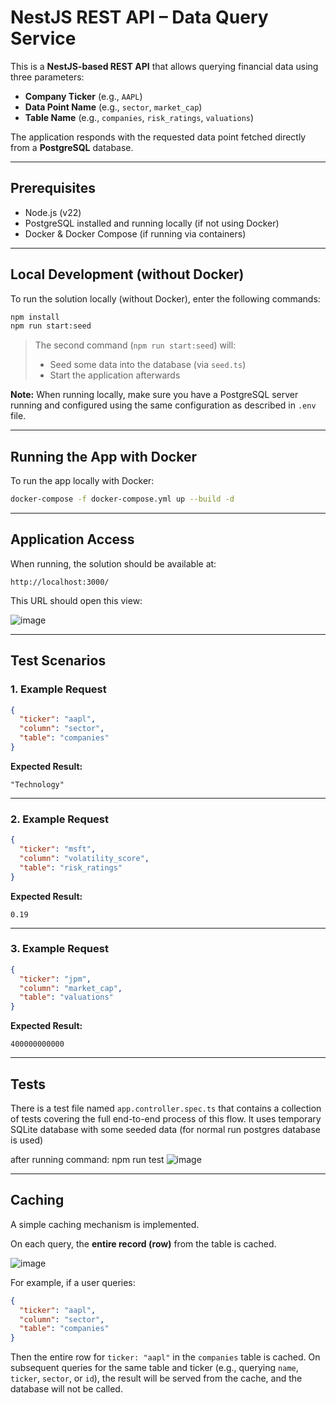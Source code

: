 # NestJS REST API – Data Query Service

This is a **NestJS-based REST API** that allows querying financial data using three parameters:

- **Company Ticker** (e.g., `AAPL`)
- **Data Point Name** (e.g., `sector`, `market_cap`)
- **Table Name** (e.g., `companies`, `risk_ratings`, `valuations`)

The application responds with the requested data point fetched directly from a **PostgreSQL** database.

---

## Prerequisites

- Node.js (v22)
- PostgreSQL installed and running locally (if not using Docker)
- Docker & Docker Compose (if running via containers)

---

## Local Development (without Docker)

To run the solution locally (without Docker), enter the following commands:

```bash
npm install
npm run start:seed
```

> The second command (`npm run start:seed`) will:
> - Seed some data into the database (via `seed.ts`)
> - Start the application afterwards

**Note:** When running locally, make sure you have a PostgreSQL server running and configured using the same configuration as described in `.env` file.

---

## Running the App with Docker

To run the app locally with Docker:

```bash
docker-compose -f docker-compose.yml up --build -d
```

---

## Application Access

When running, the solution should be available at:

```
http://localhost:3000/
```

This URL should open this view:

![image](https://github.com/user-attachments/assets/7947f6cd-ebed-4e1c-9ba3-659df830c903)

---

## Test Scenarios

### 1. Example Request

```json
{
  "ticker": "aapl",
  "column": "sector",
  "table": "companies"
}
```

**Expected Result:**

```
"Technology"
```

---

### 2. Example Request

```json
{
  "ticker": "msft",
  "column": "volatility_score",
  "table": "risk_ratings"
}
```

**Expected Result:**

```
0.19
```

---

### 3. Example Request

```json
{
  "ticker": "jpm",
  "column": "market_cap",
  "table": "valuations"
}
```

**Expected Result:**

```
400000000000
```

---

## Tests

There is a test file named `app.controller.spec.ts` that contains a collection of tests covering the full end-to-end process of this flow.
It uses temporary SQLite database with some seeded data (for normal run postgres database is used)

after running command:
npm run test
![image](https://github.com/user-attachments/assets/104931d2-204c-4a26-80ae-0851c6235bdc)

---

## Caching

A simple caching mechanism is implemented.

On each query, the **entire record (row)** from the table is cached.

![image](https://github.com/user-attachments/assets/b1640f3e-eb25-40da-a9be-05a5a9210b8d)


For example, if a user queries:

```json
{
  "ticker": "aapl",
  "column": "sector",
  "table": "companies"
}
```

Then the entire row for `ticker: "aapl"` in the `companies` table is cached. On subsequent queries for the same table and ticker (e.g., querying `name`, `ticker`, `sector`, or `id`), the result will be served from the cache, and the database will not be called.
